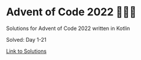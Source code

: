 # Advent of Code 2022 🎄🌟🎅
Solutions for Advent of Code 2022 written in Kotlin

Solved: Day 1-21

[Link to Solutions](https://github.com/patrick-elmquist/Advent-of-Code-2022/tree/main/src/main/kotlin)
